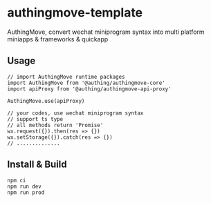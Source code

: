 # authingmove-template

AuthingMove, convert wechat miniprogram syntax into multi platform miniapps & frameworks & quickapp

## Usage
```
// import AuthingMove runtime packages
import AuthingMove from '@authing/authingmove-core'
import apiProxy from '@authing/authingmove-api-proxy'

AuthingMove.use(apiProxy)

// your codes, use wechat miniprogram syntax
// support ts type
// all methods return 'Promise'
wx.request({}).then(res => {})
wx.setStorage({}).catch(res => {})
// ..............
```

## Install & Build
```
npm ci
npm run dev
npm run prod
```
